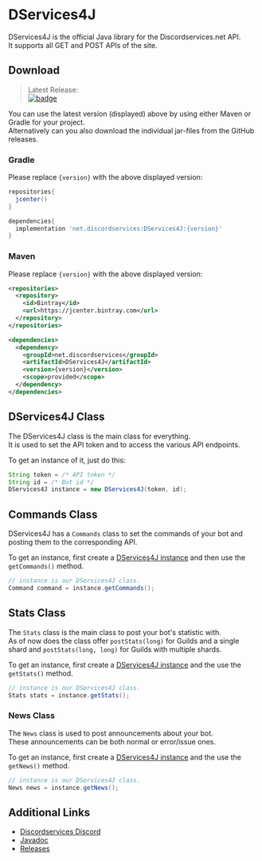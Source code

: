 [bintray]: https://bintray.com/andre601/maven/DServices4J
[badge]: https://api.bintray.com/packages/andre601/maven/DServices4J/images/download.svg

[Discord]: https://discord.gg/cpmXFsz

[Javadoc]: https://discordservices.github.io/DServices4J
[Releases]: https://github.com/DiscordServices/DServices4J/releases

# DServices4J
DServices4J is the official Java library for the Discordservices.net API.  
It supports all GET and POST APIs of the site.

## Download
> Latest Release:  
> [![badge]][bintray]

You can use the latest version (displayed) above by using either Maven or Gradle for your project.  
Alternatively can you also download the individual jar-files from the GitHub releases.

### Gradle
Please replace `{version}` with the above displayed version:  
```groovy
repositories{
  jcenter()
}

dependencies{
  implementation 'net.discordservices:DServices4J:{version}'
}
```

### Maven
Please replace `{version}` with the above displayed version:  
```xml
<repositories>
  <repository>
    <id>Bintray</id>
    <url>https://jcenter.bintray.com</url>
  </repository>
</repositories>

<dependencies>
  <dependency>
    <groupId>net.discordservices</groupId>
    <artifactId>DServices4J</artifactId>
    <version>{version}</version>
    <scope>provided</scope>
  </dependency>
</dependencies>
```

## DServices4J Class
The DServices4J class is the main class for everything.  
It is used to set the API token and to access the various API endpoints.

To get an instance of it, just do this:  
```java
String token = /* API token */
String id = /* Bot id */
DServices4J instance = new DServices4J(token, id);
```

## Commands Class
DServices4J has a `Commands` class to set the commands of your bot and posting them to the corresponding API.

To get an instance, first create a [DServices4J instance](#dservices4j-class) and then use the `getCommands()` method.  
```java
// instance is our DServices4J class.
Command command = instance.getCommands();
```

## Stats Class
The `Stats` class is the main class to post your bot's statistic with.  
As of now does the class offer `postStats(long)` for Guilds and a single shard and `postStats(long, long)` for Guilds with multiple shards.

To get an instance, first create a [DServices4J instance](#dservices4j-class) and the use the `getStats()` method.  
```java
// instance is our DServices4J class.
Stats stats = instance.getStats();
```

### News Class
The `News` class is used to post announcements about your bot.  
These announcements can be both normal or error/issue ones.

To get an instance, first create a [DServices4J instance](#dservices4j-class) and the use the `getNews()` method.  
```java
// instance is our DServices4J class.
News news = instance.getNews();
```

## Additional Links
- [Discordservices Discord][Discord]
- [Javadoc]
- [Releases]